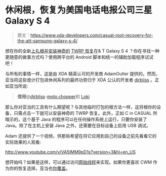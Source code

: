 # 休闲根，恢复为美国电话电报公司三星 Galaxy S 4

> 原文：<https://www.xda-developers.com/casual-root-recovery-for-the-att-samsung-galaxy-s-4/>

想在你的全新[上扎根并安装神奇的](http://forum.xda-developers.com/forumdisplay.php?f=2257) [TWRP 恢复](http://www.xda-developers.com/android/twrp-reaches-version-2-5-0-0-and-sees-debut-on-the-htc-one/ "TWRP Reaches Version 2.5.0.0 and Sees Debut on the HTC One")在& T Galaxy S 4 ？你在寻找一种更随意的做事方式吗？使用跨平台的 Android 脚本和统一的辅助加载程序试试吧！

与所有的事情一样，这是由 XDA 精英认可的开发商 AdamOutler 提供的。然而，亚当将这些诡计打包进休闲系列的最终功劳归于 XDA 公认的开发者 [djrbliss](http://forum.xda-developers.com/member.php?u=4229979) 。正如亚当所说:

> **信用**@[djrbliss](http://forum.xda-developers.com/member.php?u=4229979)-[moto chopper](http://forum.xda-developers.com/showthread.php?p=40747604)和 [Loki](http://forum.xda-developers.com/showthread.php?t=2292157)

那么你对亚当的工具有什么期望呢？与其他临时打包的根方法一样，这将根你的设备，只需点击一下就可以安装神奇的 TWRP 恢复。此外，正如 C in CASUAL 所暗示的，这个基于 Java 的程序可以在任何操作系统上运行，只要你安装了 Java。除了在主机上安装 Java 之外，还需要在目标设备上启用 USB 调试。

Adam 还提供了一个视频，供那些希望在将它应用到自己的设备之前先看看它的实际效果的人观看:

http://www.youtube.com/v/VA5lMM9pD1s?version=3&hl=en_US

想开始吗？如果是这样，可以通过访问[原始线程](http://forum.xda-developers.com/showthread.php?t=2297900)来实现。如果你更喜欢 CWM 作为你的恢复选择，亚当也[你覆盖](http://forum.xda-developers.com/showpost.php?p=41896054&postcount=14)。
